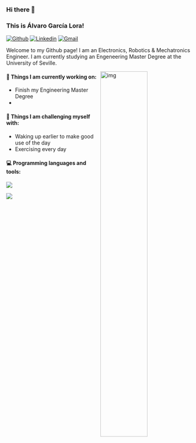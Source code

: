 ### Hi there 👋 
### This is Álvaro García Lora!

[![Github](https://img.shields.io/badge/-Github-000?style=flat&logo=Github&logoColor=white)](https://github.com/aglora)
[![Linkedin](https://img.shields.io/badge/-LinkedIn-blue?style=flat&logo=Linkedin&logoColor=white)](https://www.linkedin.com/in/alvaro-garcia-lora/)
[![Gmail](https://img.shields.io/badge/-Gmail-c14438?style=flat&logo=Gmail&logoColor=white)](mailto:alvarog4lora@gmail.com)

Welcome to my Github page! I am an Electronics, Robotics & Mechatronics Engineer. 
I am currently studying an Engeneering Master Degree at the University of Seville.  

<img align="right" alt="img" src="https://github.com/aglora.jpg" width="50%" height="auto" />

#### 🌱 Things I am currently working on: 
- Finish my Engineering Master Degree  
- 

#### :muscle: Things I am challenging myself with:
- Waking up earlier to make good use of the day
- Exercising every day

#### :computer: Programming languages and tools: 
<p>

 <p>
  <a href="https://skillicons.dev">
    <img src="https://skillicons.dev/icons?i=c,cpp,py,arduino,raspberrypi,linux,vscode,ros,matlab,git,gitlab,github,discord,docker,html,photoshop&perline=8" />
  </a>
</p>

[![](https://visitcount.itsvg.in/api?id=aglora&label=Profile%20Views&color=3&icon=5&pretty=true)](https://visitcount.itsvg.in)
